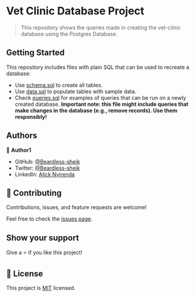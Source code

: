 # Vet Clinic Database Project

> This repository shows the queries made in creating the vet-clinic database using the Postgres Database. 


## Getting Started

This repository includes files with plain SQL that can be used to recreate a database:

- Use [schema.sql](./schema.sql) to create all tables.
- Use [data.sql](./data.sql) to populate tables with sample data.
- Check [queries.sql](./queries.sql) for examples of queries that can be run on a newly created database. **Important note: this file might include queries that make changes in the database (e.g., remove records). Use them responsibly!**


## Authors

👤 **Author1**

- GitHub: [@Beardless-sheik](https://github.com/beardless-sheik/)
- Twitter: [@Beardless-sheik](https://twitter.com/Beardless_Sheik)
- LinkedIn: [Alick Nyirenda](https://www.linkedin.com/in/alick-nyirenda/)


## 🤝 Contributing

Contributions, issues, and feature requests are welcome!

Feel free to check the [issues page](../../issues/).

## Show your support

Give a ⭐️ if you like this project!

## 📝 License

This project is [MIT](./MIT.md) licensed.
